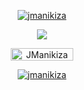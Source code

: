<p align="center">
  <a href="">
    <img src="https://github-profile-trophy.vercel.app/?username=jmanikiza&rank=SECRET,SSS,SS,S,AAA,AA,A,B,C&row=2&theme=alduin" alt="jmanikiza" />
  </a>
</p>

<p align="center">
  <a href="">
    <img src="https://github-readme-streak-stats.herokuapp.com/?user=JManikiza&stroke=ffffff&background=1c1917&ring=0891b2&fire=0891b2&currStreakNum=ffffff&currStreakLabel=0891b2&sideNums=ffffff&sideLabels=ffffff&dates=ffffff&hide_border=true" />
  </a>
</p>

<p align="Center" >
  <a href="https://www.buymeacoffee.com/JManikiza">
    <img src="https://cdn.buymeacoffee.com/buttons/v2/default-yellow.png" height="20" width="100" alt="JManikiza" />
  </a>
</p>

<p align="center">
  <a href="">
    <img src="https://komarev.com/ghpvc/?username=jmanikiza&label=Profile%20views" alt="jmanikiza" />
  </a>
</p>

